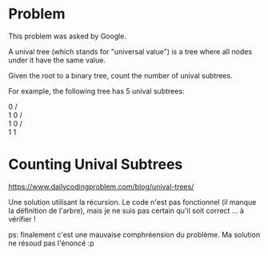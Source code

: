 # Problem

This problem was asked by Google.

A unival tree (which stands for "universal value") is a tree where all nodes under it have the same value.

Given the root to a binary tree, count the number of unival subtrees.

For example, the following tree has 5 unival subtrees:

   0
  / \
 1   0
    / \
   1   0
  / \
 1   1


# Counting Unival Subtrees

https://www.dailycodingproblem.com/blog/unival-trees/

Une solution utilisant la récursion.
Le code n'est pas fonctionnel (il manque la définition de l'arbre), mais je ne suis pas certain qu'il soit correct ... à vérifier !

ps: finalement c'est une mauvaise comphréension du problème. Ma solution ne résoud pas l'énoncé :p